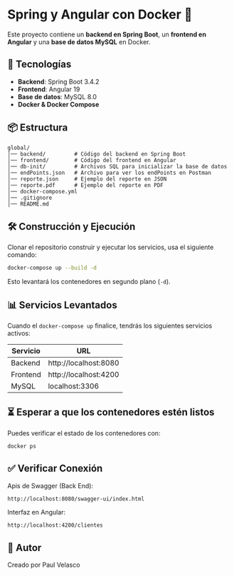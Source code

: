 # Spring y Angular con Docker 🐳

Este proyecto contiene un **backend en Spring Boot**, un **frontend en Angular** y una **base de datos MySQL** en Docker.

## 🚀 Tecnologías
- **Backend**: Spring Boot 3.4.2
- **Frontend**: Angular 19
- **Base de datos**: MySQL 8.0
- **Docker & Docker Compose**

## 📦 Estructura
```
global/
│── backend/         # Código del backend en Spring Boot
│── frontend/        # Código del frontend en Angular
│── db-init/         # Archivos SQL para inicializar la base de datos
│── endPoints.json   # Archivo para ver los endPoints en Postman
│── reporte.json     # Ejemplo del reporte en JSON
│── reporte.pdf      # Ejemplo del reporte en PDF
│── docker-compose.yml
│── .gitignore
│── README.md
```

## 🛠️ Construcción y Ejecución
Clonar el repositorio construir y ejecutar los servicios, usa el siguiente comando:

```sh
docker-compose up --build -d
```

Esto levantará los contenedores en segundo plano (`-d`).

## 📊 Servicios Levantados
Cuando el `docker-compose up` finalice, tendrás los siguientes servicios activos:

| Servicio | URL |
|----------|----|
| Backend | http://localhost:8080 |
| Frontend | http://localhost:4200 |
| MySQL | localhost:3306 |

## ⏳ Esperar a que los contenedores estén listos
Puedes verificar el estado de los contenedores con:
```sh
docker ps
```

## ✅ Verificar Conexión
Apis de Swagger (Back End):
```sh
http://localhost:8080/swagger-ui/index.html
```
Interfaz en Angular:
```sh
http://localhost:4200/clientes
```


## 👀 Autor
Creado por Paul Velasco